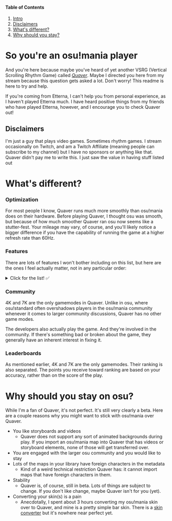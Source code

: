 #### Table of Contents
1. [Intro](#so-youre-an-osumania-player)
2. [Disclaimers](#disclaimers)
3. [What's different?](#whats-different)
4. [Why should you stay?](#why-should-you-stay-on-osu)


# So you're an osu!mania player
And you're here because maybe you've heard of yet another VSRG (Vertical Scrolling Rhythm Game) called [*Quaver*](https://store.steampowered.com/app/980610/Quaver/). Maybe I directed you here from my stream because this question gets asked a lot. Don't worry! This readme is here to try and help.

If you're coming from Etterna, I can't help you from personal experience, as I haven't played Etterna much. I have heard positive things from my friends who have played Etterna, however, and I encourage you to check Quaver out!

## Disclaimers

I'm just a guy that plays video games. Sometimes rhythm games. I stream occasionally on Twitch, and am a Twitch Affiliate (meaning people can subscribe to my channel) but I have no sponsors or anything like that. Quaver didn't pay me to write this. I just saw the value in having stuff listed out

# What's different?
### Optimization
For most people I know, Quaver runs much more smoothly than osu!mania does on their hardware. Before playing Quaver, I thought osu was smooth, but because of how much smoother Quaver ran osu now seems like a stutter-fest. Your mileage may vary, of course, and you'll likely notice a bigger difference if you have the capability of running the game at a higher refresh rate than 60Hz.

### Features
There are lots of features I won't bother including on this list, but here are the ones I feel actually matter, not in any particular order:

<details>
  <summary> Click for the list! ✅ </summary>

* Live Map Previews
* A much better editor
* Maps are downloadable in-game even without a donation
* [The rate at which a song plays can be adjusted in 0.05x increments, from 0.50x to 2.00x, and those plays are rankable if on ranked songs](/images/rates.png)
* [Customizable judgment windows](/images/judgments.png)
* Hate LNs? There is an (unranked) NO LN mod you can apply to any map!
* Love LNs? There is an (unranked) FULL LN mod you can apply to any map!
* *Really* Love LNs? There is an (unranked) INVERSE mod you can apply to any map!
* LN starts and ends are treated as separate notes for scoring
* [You can know before playing a map what % of the notes on the map are LNs](/images/LNPercent.png)
* Highly acc-centric scoring system
* Much better (read: actually functional) tools for fixing offset
* Supports importing maps from osu!mania, Etterna, and other games
* Reverse SV, if you're into that
* 4K and 7K ranking is separated
* A more useful results screen
* Leaderboards on unranked songs^
* Multiplayer map uploads (You can share unsubmitted maps with players in your lobby)^
* And probably more useful features to come...!

(^) = Donator Features
</details>

### Community
4K and 7K are the only gamemodes in Quaver. Unlike in osu, where osu!standard often overshadows players in the osu!mania community whenever it comes to larger community discussions, Quaver has no other game modes.

The developers also actually play the game. And they're involved in the community. If there's something bad or broken about the game, they generally have an inherent interest in fixing it.

### Leaderboards
As mentioned earlier, 4K and 7K are the only gamemodes. Their ranking is also separated. The points you receive toward ranking are based on your accuracy, rather than on the score of the play.

# Why should you stay on osu?
While I'm a fan of Quaver, it's not perfect. It's still very clearly a beta. Here are a couple reasons why you might want to stick with osu!mania over Quaver.

* You like storyboards and videos
  * Quaver does not support any sort of animated backgrounds during play. If you import an osu!mania map into Quaver that has videos or storyboard elements, none of those will get transferred over.
* You are engaged with the larger osu community and you would like to stay
* Lots of the maps in your library have foreign characters in the metadata
  * Kind of a weird technical restriction Quaver has: it cannot import maps that have foreign characters in them.
* Stability
  * Quaver is, of course, still in beta. Lots of things are subject to change. If you don't like change, maybe Quaver isn't for you (yet).
* Converting your skin(s) is a pain
  * Anecdotally, I spent about 3 hours converting my osu!mania skin over to Quaver, and mine is a pretty simple bar skin. There is a [skin converter](https://rhythmgamers.net/QBC/) but it's nowhere near perfect yet.
